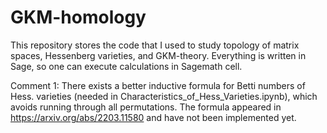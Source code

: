 # GKM-homology
This repository stores the code that I used to study topology of matrix spaces, Hessenberg varieties, and GKM-theory. Everything is written in Sage, so one can execute calculations in Sagemath cell.

Comment 1: There exists a better inductive formula for Betti numbers of Hess. varieties (needed in Characteristics_of_Hess_Varieties.ipynb), which avoids running through all permutations. The formula appeared in https://arxiv.org/abs/2203.11580 and have not been implemented yet.
